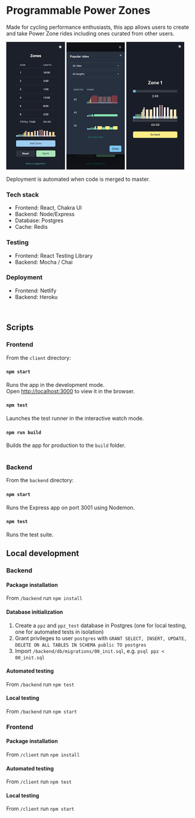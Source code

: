# Programmable Power Zones

Made for cycling performance enthusiasts, this app allows users to create and take Power Zone rides including ones curated from other users.

![Home screen](/images/image1.png) ![Select ride](/images/image3.png) ![Timer](/images/image2.png)

Deployment is automated when code is merged to master.

### Tech stack
- Frontend: React, Chakra UI
- Backend: Node/Express
- Database: Postgres
- Cache: Redis

### Testing
- Frontend: React Testing Library
- Backend: Mocha / Chai

### Deployment
- Frontend: Netlify
- Backend: Heroku

<br/>

## Scripts
### Frontend

From the `client` directory:

#### `npm start`

Runs the app in the development mode.<br /> Open
[http://localhost:3000](http://localhost:3000) to view it in the browser.


#### `npm test`

Launches the test runner in the interactive watch mode.<br />

#### `npm run build`

Builds the app for production to the `build` folder.<br /> <br />

### Backend

From the `backend` directory:

#### `npm start`

Runs the Express app on port 3001 using Nodemon.


#### `npm test`

Runs the test suite.

## Local development
### Backend
#### Package installation
From `/backend` run `npm install`
#### Database initialization
1. Create a `ppz` and `ppz_test` database in Postgres (one for local testing, one for automated tests in isolation)
2. Grant privileges to user `postgres` with `GRANT SELECT, INSERT, UPDATE, DELETE ON ALL TABLES IN SCHEMA public TO postgres`
3. Import `/backend/db/migrations/00_init.sql`, e.g. `psql ppz < 00_init.sql`

#### Automated testing
From `/backend` run `npm test`

#### Local testing
From `/backend` run `npm start`

### Frontend
#### Package installation
From `/client` run `npm install`
#### Automated testing
From `/client` run `npm test`

#### Local testing
From `/client` run `npm start`